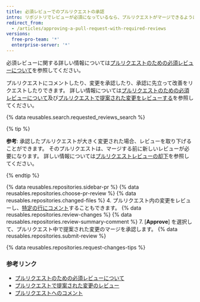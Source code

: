 ```yaml
---
title: 必須レビューでのプルリクエストの承認
intro: リポジトリでレビューが必須になっているなら、プルリクエストがマージできるようになるためには、リポジトリに _書き込み_ あるいは _管理_ 権限を持つ人からの承認レビューが指定された数だけ必要です。
redirect_from:
  - /articles/approving-a-pull-request-with-required-reviews
versions:
  free-pro-team: '*'
  enterprise-server: '*'
---
```


必須レビューに関する詳しい情報については[プルリクエストのための必須レビューについて](/articles/about-required-reviews-for-pull-requests)を参照してください。

プルリクエストにコメントしたり、変更を承認したり、承認に先立って改善をリクエストしたりできます。 詳しい情報については[プルリクエストのための必須レビューについて](/articles/about-required-reviews-for-pull-requests)及び[プルリクエストで提案された変更をレビューする](/articles/reviewing-proposed-changes-in-a-pull-request)を参照してください。

{% data reusables.search.requested_reviews_search %}

{% tip %}

**参考**: 承認したプルリクエストが大きく変更された場合、レビューを取り下げることができます。 そのプルリクエストは、マージする前に新しいレビューが必要になります。 詳しい情報については[プルリクエストレビューの却下](/articles/dismissing-a-pull-request-review)を参照してください。

{% endtip %}

{% data reusables.repositories.sidebar-pr %}
{% data reusables.repositories.choose-pr-review %}
{% data reusables.repositories.changed-files %}
4. プルリクエスト内の変更をレビューし、[特定の行にコメント](/articles/reviewing-proposed-changes-in-a-pull-request/#starting-a-review)することもできます。
{% data reusables.repositories.review-changes %}
{% data reusables.repositories.review-summary-comment %}
7. [**Approve**] を選択して、プルリクエスト中で提案された変更のマージを承認します。
{% data reusables.repositories.submit-review %}

{% data reusables.repositories.request-changes-tips %}

### 参考リンク

- [プルリクエストのための必須レビューについて](/articles/about-required-reviews-for-pull-requests)
- [プルリクエストで提案された変更のレビュー](/articles/reviewing-proposed-changes-in-a-pull-request)
- [プルリクエストへのコメント](/articles/commenting-on-a-pull-request)
